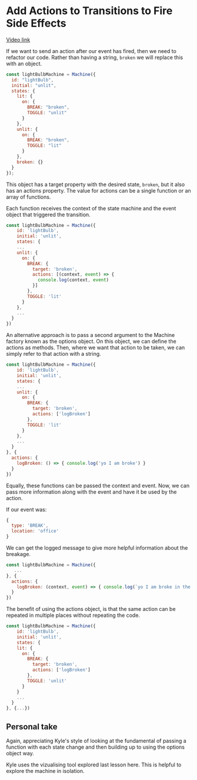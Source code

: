 # Add Actions to Transitions to Fire Side Effects

[Video link](https://egghead.io/lessons/xstate-add-actions-to-transitions-to-fire-side-effects)

If we want to send an action after our event has fired, then we need to refactor our code. Rather than having a string, `broken` we will replace this with an object.

```js
const lightBulbMachine = Machine({
  id: "lightBulb",
  initial: "unlit",
  states: {
    lit: {
      on: {
        BREAK: "broken",
        TOGGLE: "unlit"
      }
    },
    unlit: {
      on: {
        BREAK: "broken",
        TOGGLE: "lit"
      }
    },
    broken: {}
  }
});
```

This object has a target property with the desired state, `broken`, but it also has an actions property. The value for actions can be a single function or an array of functions.

Each function receives the context of the state machine and the event object that triggered the transition.

```js
const lightBulbMachine = Machine({
    id: 'lightBulb',
    initial: 'unlit',
    states: {
    ...
    unlit: {
      on: {
        BREAK: {
          target: 'broken',
          actions: [(context, event) => {
            console.log(context, event)
          }]
        },
        TOGGLE: 'lit'
      }
    },
    ...
  }
})
```

An alternative approach is to pass a second argument to the Machine factory known as the options object. On this object, we can define the actions as methods. Then, where we want that action to be taken, we can simply refer to that action with a string.

```js
const lightBulbMachine = Machine({
    id: 'lightBulb',
    initial: 'unlit',
    states: {
    ...
    unlit: {
      on: {
        BREAK: {
          target: 'broken',
          actions: ['logBroken']
        },
        TOGGLE: 'lit'
      }
    },
    ...
  }
}, {
  actions: {
    logBroken: () => { console.log('yo I am broke') }
  }
})
```

Equally, these functions can be passed the context and event. Now, we can pass more information along with the event and have it be used by the action.

If our event was:

```js
{
  type: 'BREAK',
  location: 'office'
}
```

We can get the logged message to give more helpful information about the breakage.

```js
const lightBulbMachine = Machine({
   ...
}, {
  actions: {
    logBroken: (context, event) => { console.log(`yo I am broke in the ${event.location}`) }
  }
})
```

The benefit of using the actions object, is that the same action can be repeated in multiple places without repeating the code.

```js
const lightBulbMachine = Machine({
    id: 'lightBulb',
    initial: 'unlit',
    states: {
    lit: {
      on: {
        BREAK: {
          target: 'broken',
          actions: ['logBroken']
        },
        TOGGLE: 'unlit'
      }
    }
    ...
  }
}, {...})
```

## Personal take

Again, appreciating Kyle's style of looking at the fundamental of passing a function with each state change and then building up to using the options object way.

Kyle uses the vizualising tool explored last lesson here. This is helpful to explore the machine in isolation.
